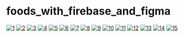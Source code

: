 # foods_with_firebase_and_figma
<a href="https://ibb.co/KF44fFG"><img src="https://i.ibb.co/KF44fFG/1.jpg" alt="1" border="0"></a>
<a href="https://ibb.co/XygmK13"><img src="https://i.ibb.co/XygmK13/2.jpg" alt="2" border="0"></a>
<a href="https://ibb.co/tZY8Nzh"><img src="https://i.ibb.co/tZY8Nzh/3.jpg" alt="3" border="0"></a>
<a href="https://ibb.co/kSkfNMm"><img src="https://i.ibb.co/kSkfNMm/4.jpg" alt="4" border="0"></a>
<a href="https://ibb.co/xHr5RJ9"><img src="https://i.ibb.co/xHr5RJ9/5.jpg" alt="5" border="0"></a>
<a href="https://ibb.co/NmnTZNc"><img src="https://i.ibb.co/NmnTZNc/6.jpg" alt="6" border="0"></a>
<a href="https://ibb.co/JHzFRNs"><img src="https://i.ibb.co/JHzFRNs/7.jpg" alt="7" border="0"></a>
<a href="https://ibb.co/2gwtvWn"><img src="https://i.ibb.co/2gwtvWn/8.jpg" alt="8" border="0"></a>
<a href="https://ibb.co/BrR5gS9"><img src="https://i.ibb.co/BrR5gS9/9.jpg" alt="9" border="0"></a>
<a href="https://ibb.co/FWjFBq2"><img src="https://i.ibb.co/FWjFBq2/10.jpg" alt="10" border="0"></a>
<a href="https://ibb.co/y8BrKpJ"><img src="https://i.ibb.co/y8BrKpJ/11.jpg" alt="11" border="0"></a>
<a href="https://ibb.co/8bDXpCV"><img src="https://i.ibb.co/8bDXpCV/12.jpg" alt="12" border="0"></a>
<a href="https://ibb.co/xMftJfR"><img src="https://i.ibb.co/xMftJfR/13.jpg" alt="13" border="0"></a>
<a href="https://ibb.co/cDztKms"><img src="https://i.ibb.co/cDztKms/14.jpg" alt="14" border="0"></a>
<a href="https://ibb.co/J2wKXbK"><img src="https://i.ibb.co/J2wKXbK/15.jpg" alt="15" border="0"></a>

